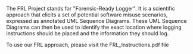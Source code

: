The FRL Project stands for "Forensic-Ready Logger". 
It is a scientific approach that elicits a set of potential software misuse scenarios, expressed as annotated UML Sequence Diagrams. 
These UML Sequence Diagrams can then be used to identify the exact location where logging instructions should be placed and the information they should log.

To use our FRL approach, please visit the FRL_Instructions.pdf file
